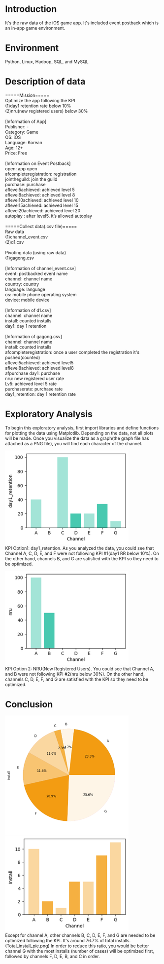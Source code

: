 # Introduction
It's the raw data of the iOS game app. It's included event postback which is an in-app game environment.

# Environment
Python, Linux, Hadoop, SQL, and MySQL

# Description of data
=====Mission=====</br>
Optimize the app following the KPI</br>
(1)day1 retention rate below 10%</br>
(2)nru(new registered users) below 30%</br>
</br>
[Information of App]</br>
Publisher: -</br>
Category: Game</br>
OS: iOS</br>
Language: Korean</br>
Age: 12+</br>
Price: Free</br>
</br>
[Information on Event Postback]</br>
open: app open</br>
afcompleteregistration: registration</br>
jointheguild: join the guild</br>
purchase: purchase</br>
aflevel5achieved: achieved level 5 </br>
aflevel8achieved: achieved level 8</br>
aflevel10achieved: achieved level 10</br>
aflevel15achieved: achieved level 15</br>
aflevel20achieved: achieved level 20</br>
autoplay : after level5, it’s allowed autoplay</br>
</br>
=====Collect data(.csv file)=====</br>
Raw data</br>
(1)channel_event.csv</br>
(2)d1.csv</br>
</br>
Pivoting data (using raw data)</br>
(1)gagong.csv</br>
</br>
[Information of channel_event.csv]</br>
event: postbacked event name</br>
channel: channel name</br>
country: country</br>
language: language</br>
os: mobile phone operating system</br>
device: mobile device</br>
</br>
[Information of d1.csv]</br>
channel: channel name</br>
install: counted installs</br>
day1: day 1 retention</br>
</br>
[Information of gagong.csv]</br>
channel: channel name</br>
install: counted installs</br>
afcompleteregistration: once a user completed the registration it's pushed(counted)</br>
aflevel5achieved: achieved level5</br>
aflevel8achieved: achieved level8</br>
afpurchase day1: purchase</br>
nru: new registered user rate</br>
Lv5: achieved level 5 rate</br>
purchaserate: purchase rate</br>
day1_retention: day 1 retention rate</br>

# Exploratory Analysis
To begin this exploratory analysis, first import libraries and define functions for plotting the data using Matplotlib. Depending on the data, not all plots will be made. Once you visualize the data as a graph(the graph file has attached as a PNG file), you will find each character of the channel.</br>

<img src="day1_retention.png" width="400"></br>
KPI Option1: day1_retention.
As you analyzed the data, you could see that Channel A, C, D, E, and F were not following KPI #1(day1 RR below 10%). On the other hand, channels B, and G are satisfied with the KPI so they need to be optimized.</br>

<img src="nru.png" width="400"></br>
KPI Option 2: NRU(New Registered Users).
You could see that Channel A, and B were not following KPI #2(nru below 30%). On the other hand, channels C, D, E, F, and G are satisfied with the KPI so they need to be optimized.

# Conclusion
<img src="Total_install_pie.png" width="400"> <img src="Total_install.png" width="400"></br>
Except for channel A, other channels B, C, D, E, F, and G are needed to be optimized following the KPI. It's around 76.7% of total installs. 
(Total_install_pie.png) In order to reduce this ratio, you would be better channel G with the most installs (number of cases) will be optimized first, followed by channels F, D, E, B, and C in order.

